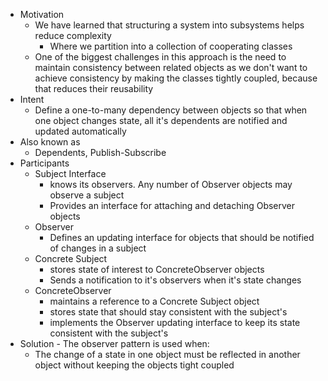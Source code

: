 - Motivation
	- We have learned that structuring a system into subsystems helps reduce complexity
		- Where we partition into a collection of cooperating classes
	- One of the biggest challenges in this approach is the need to maintain consistency between related objects as we don't want to achieve consistency by making the classes tightly coupled, because that reduces their reusability
- Intent
	- Define a one-to-many dependency between objects so that when one object changes state, all it's dependents are notified and updated automatically
- Also known as 
	- Dependents, Publish-Subscribe
- Participants
	- Subject Interface
		- knows its observers. Any number of Observer objects may observe a subject
		- Provides an interface for attaching and detaching Observer objects
	- Observer
		- Defines an updating interface for objects that should be notified of changes in a subject
	- Concrete Subject
		- stores state of interest to ConcreteObserver objects
		- Sends a notification to it's observers when it's state changes
	- ConcreteObserver
		- maintains a reference to a Concrete Subject object
		- stores state that should stay consistent with the subject's
		- implements the Observer updating interface to keep its state consistent with the subject's
- Solution - The observer pattern is used when:
	- The change of a state in one object must be reflected in another object without keeping the objects tight coupled
